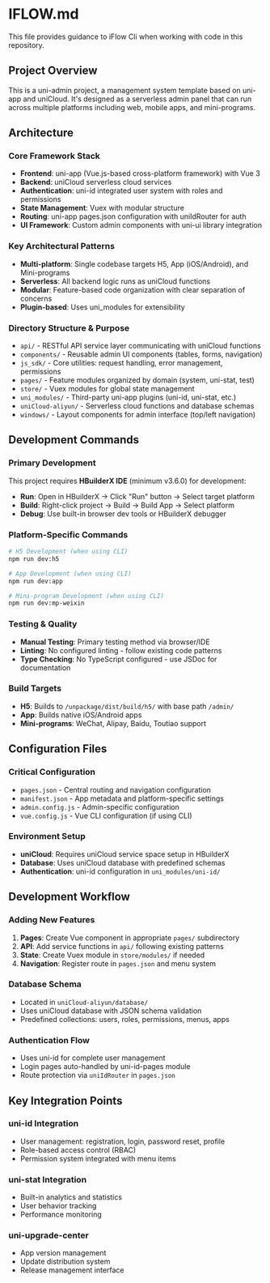 # IFLOW.md

This file provides guidance to iFlow Cli when working with code in this repository.

## Project Overview

This is a uni-admin project, a management system template based on uni-app and uniCloud. It's designed as a serverless admin panel that can run across multiple platforms including web, mobile apps, and mini-programs.

## Architecture

### Core Framework Stack
- **Frontend**: uni-app (Vue.js-based cross-platform framework) with Vue 3
- **Backend**: uniCloud serverless cloud services
- **Authentication**: uni-id integrated user system with roles and permissions
- **State Management**: Vuex with modular structure
- **Routing**: uni-app pages.json configuration with uniIdRouter for auth
- **UI Framework**: Custom admin components with uni-ui library integration

### Key Architectural Patterns
- **Multi-platform**: Single codebase targets H5, App (iOS/Android), and Mini-programs
- **Serverless**: All backend logic runs as uniCloud functions
- **Modular**: Feature-based code organization with clear separation of concerns
- **Plugin-based**: Uses uni_modules for extensibility

### Directory Structure & Purpose
- `api/` - RESTful API service layer communicating with uniCloud functions
- `components/` - Reusable admin UI components (tables, forms, navigation)
- `js_sdk/` - Core utilities: request handling, error management, permissions
- `pages/` - Feature modules organized by domain (system, uni-stat, test)
- `store/` - Vuex modules for global state management
- `uni_modules/` - Third-party uni-app plugins (uni-id, uni-stat, etc.)
- `uniCloud-aliyun/` - Serverless cloud functions and database schemas
- `windows/` - Layout components for admin interface (top/left navigation)

## Development Commands

### Primary Development
This project requires **HBuilderX IDE** (minimum v3.6.0) for development:
- **Run**: Open in HBuilderX → Click "Run" button → Select target platform
- **Build**: Right-click project → Build → Build App → Select platform
- **Debug**: Use built-in browser dev tools or HBuilderX debugger

### Platform-Specific Commands
```bash
# H5 Development (when using CLI)
npm run dev:h5

# App Development (when using CLI)
npm run dev:app

# Mini-program Development (when using CLI)
npm run dev:mp-weixin
```

### Testing & Quality
- **Manual Testing**: Primary testing method via browser/IDE
- **Linting**: No configured linting - follow existing code patterns
- **Type Checking**: No TypeScript configured - use JSDoc for documentation

### Build Targets
- **H5**: Builds to `/unpackage/dist/build/h5/` with base path `/admin/`
- **App**: Builds native iOS/Android apps
- **Mini-programs**: WeChat, Alipay, Baidu, Toutiao support

## Configuration Files

### Critical Configuration
- `pages.json` - Central routing and navigation configuration
- `manifest.json` - App metadata and platform-specific settings
- `admin.config.js` - Admin-specific configuration
- `vue.config.js` - Vue CLI configuration (if using CLI)

### Environment Setup
- **uniCloud**: Requires uniCloud service space setup in HBuilderX
- **Database**: Uses uniCloud database with predefined schemas
- **Authentication**: uni-id configuration in `uni_modules/uni-id/`

## Development Workflow

### Adding New Features
1. **Pages**: Create Vue component in appropriate `pages/` subdirectory
2. **API**: Add service functions in `api/` following existing patterns
3. **State**: Create Vuex module in `store/modules/` if needed
4. **Navigation**: Register route in `pages.json` and menu system

### Database Schema
- Located in `uniCloud-aliyun/database/` 
- Uses uniCloud database with JSON schema validation
- Predefined collections: users, roles, permissions, menus, apps

### Authentication Flow
- Uses uni-id for complete user management
- Login pages auto-handled by uni-id-pages module
- Route protection via `uniIdRouter` in `pages.json`

## Key Integration Points

### uni-id Integration
- User management: registration, login, password reset, profile
- Role-based access control (RBAC)
- Permission system integrated with menu items

### uni-stat Integration
- Built-in analytics and statistics
- User behavior tracking
- Performance monitoring

### uni-upgrade-center
- App version management
- Update distribution system
- Release management interface
